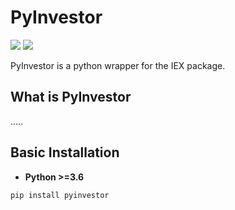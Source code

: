 # PyInvestor

[![](https://travis-ci.com/SamurAi-sarl/PyInvestor.svg?token=1ybw2N4PGqXLfqpxx5kG&branch=master)]()
[![](https://img.shields.io/github/license/SamurAi-sarl/PyInvestor.svg)](https://github.com/SamurAi-sarl/PyInvestor)


PyInvestor is a python wrapper for the IEX package.

## What is PyInvestor
.....

## Basic Installation


* __Python >=3.6__

``` bash
pip install pyinvestor
```